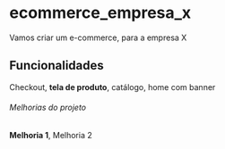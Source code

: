 # ecommerce_empresa_x

Vamos criar um e-commerce, para a empresa X

## Funcionalidades

Checkout, **tela de produto**, catálogo, home com banner


###### Melhorias do projeto

__Melhoria 1__, Melhoria 2

